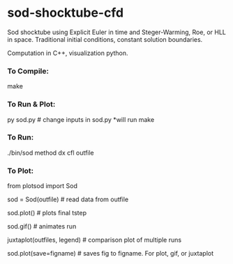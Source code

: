 # sod-shocktube-cfd
Sod shocktube using Explicit Euler in time and Steger-Warming, Roe, or HLL in space. Traditional initial conditions, constant solution boundaries.

Computation in C++, visualization python.

### To Compile: 

make

### To Run & Plot:

py sod.py  # change inputs in sod.py *will run make

### To Run:

./bin/sod method dx cfl outfile


### To Plot:

from plotsod import Sod

sod = Sod(outfile) # read data from outfile

sod.plot()  # plots final tstep

sod.gif()  # animates run

juxtaplot(outfiles, legend) # comparison plot of multiple runs

sod.plot(save=figname)  # saves fig to figname. For plot, gif, or juxtaplot
